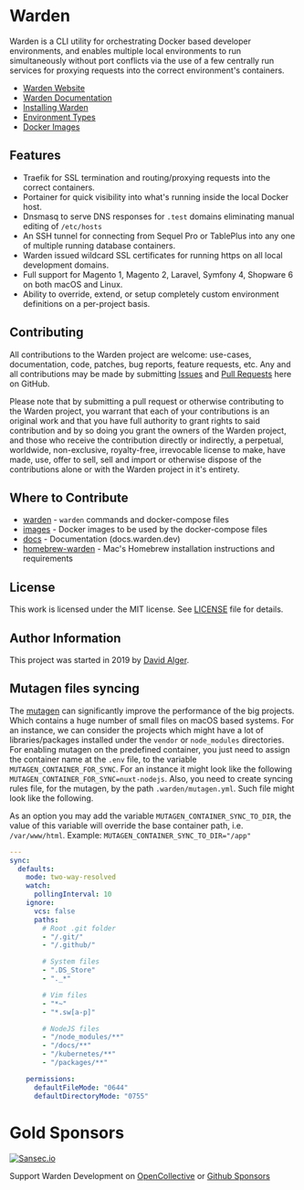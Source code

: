 # Warden

Warden is a CLI utility for orchestrating Docker based developer environments, and enables multiple local environments to run simultaneously without port conflicts via the use of a few centrally run services for proxying requests into the correct environment's containers.

<!-- include_open_stop -->

* [Warden Website](https://warden.dev/)
* [Warden Documentation](https://docs.warden.dev/)
* [Installing Warden](https://docs.warden.dev/installing.html)
* [Environment Types](https://docs.warden.dev/environments.html)
* [Docker Images](https://docs.warden.dev/images.html)

## Features

* Traefik for SSL termination and routing/proxying requests into the correct containers.
* Portainer for quick visibility into what's running inside the local Docker host.
* Dnsmasq to serve DNS responses for `.test` domains eliminating manual editing of `/etc/hosts`
* An SSH tunnel for connecting from Sequel Pro or TablePlus into any one of multiple running database containers.
* Warden issued wildcard SSL certificates for running https on all local development domains.
* Full support for Magento 1, Magento 2, Laravel, Symfony 4, Shopware 6 on both macOS and Linux.
* Ability to override, extend, or setup completely custom environment definitions on a per-project basis.

## Contributing

All contributions to the Warden project are welcome: use-cases, 
documentation, code, patches, bug reports, feature requests, etc. 
Any and all contributions may be made by submitting [Issues](https://github.com/wardenenv/warden/issues) 
and [Pull Requests](https://github.com/wardenenv/warden/pulls) here on GitHub.

Please note that by submitting a pull request or otherwise contributing to the Warden project, 
you warrant that each of your contributions is an original work and that you have full authority to grant rights 
to said contribution and by so doing you grant the owners of the Warden project, and those who receive the contribution 
directly or indirectly, a perpetual, worldwide, non-exclusive, royalty-free, irrevocable license to 
make, have made, use, offer to sell, sell and import or otherwise dispose of the contributions alone 
or with the Warden project in it's entirety.

## Where to Contribute

* [warden](https://github.com/wardenenv/warden) - `warden` commands and docker-compose files
* [images](https://github.com/wardenenv/images) - Docker images to be used by the docker-compose files
* [docs](https://github.com/wardenenv/docs) - Documentation (docs.warden.dev)
* [homebrew-warden](https://github.com/wardenenv/homebrew-warden) - Mac's Homebrew installation instructions and requirements

## License

This work is licensed under the MIT license. 
See [LICENSE](https://github.com/wardenenv/warden/blob/develop/LICENSE) file for details.

## Author Information

This project was started in 2019 by [David Alger](https://davidalger.com/).

## Mutagen files syncing

The [mutagen](https://mutagen.io/) can significantly improve the performance of the big projects.
Which contains a huge number of small files on macOS based systems.
For an instance, we can consider the projects which might have a lot of libraries/packages installed
under the `vendor` or `node_modules` directories.
For enabling mutagen on the predefined container,
you just need to assign the container name at the `.env` file,
to the variable `MUTAGEN_CONTAINER_FOR_SYNC`.
For an instance it might look like the following `MUTAGEN_CONTAINER_FOR_SYNC=nuxt-nodejs`.
Also, you need to create syncing rules file, for the mutagen, by the path `.warden/mutagen.yml`.
Such file might look like the following.

As an option you may add the variable `MUTAGEN_CONTAINER_SYNC_TO_DIR`,
the value of this variable will override the base container path, i.e. `/var/www/html`.
Example: `MUTAGEN_CONTAINER_SYNC_TO_DIR="/app"`

```yaml
---
sync:
  defaults:
    mode: two-way-resolved
    watch:
      pollingInterval: 10
    ignore:
      vcs: false
      paths:
        # Root .git folder
        - "/.git/"
        - "/.github/"

        # System files
        - ".DS_Store"
        - "._*"

        # Vim files
        - "*~"
        - "*.sw[a-p]"

        # NodeJS files
        - "/node_modules/**"
        - "/docs/**"
        - "/kubernetes/**"
        - "/packages/**"

    permissions:
      defaultFileMode: "0644"
      defaultDirectoryMode: "0755"

```

# Gold Sponsors
[![Sansec.io](https://warden.dev/img/sponsors/sansec.svg)](https://www.sansec.io/)  

Support Warden Development on <a href="https://opencollective.com/warden" rel="me" class="link">OpenCollective</a> or <a href="https://github.com/sponsors/wardenenv" rel="me" class="link">Github Sponsors</a>
